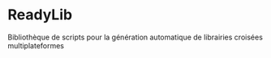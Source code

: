 # ReadyLib
Bibliothèque de scripts pour la génération automatique de librairies croisées multiplateformes
